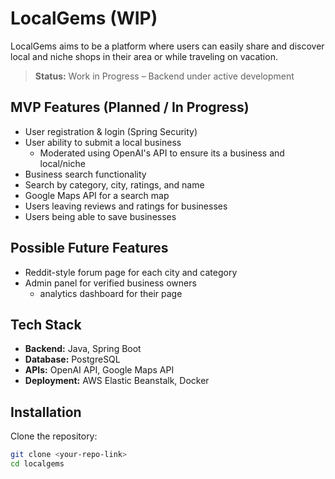 # LocalGems (WIP)

LocalGems aims to be a platform where users can easily share and discover local and niche shops in their area or while traveling on vacation.

> **Status:** Work in Progress – Backend under active development  

## MVP Features (Planned / In Progress)
- User registration & login (Spring Security)
- User ability to submit a local business
  - Moderated using OpenAI's API to ensure its a business and local/niche
- Business search functionality
 - Search by category, city, ratings, and name
 - Google Maps API for a search map
- Users leaving reviews and ratings for businesses
- Users being able to save businesses  

## Possible Future Features
- Reddit-style forum page for each city and category
- Admin panel for verified business owners
  - analytics dashboard for their page
  
## Tech Stack
- **Backend:** Java, Spring Boot  
- **Database:** PostgreSQL  
- **APIs:** OpenAI API, Google Maps API  
- **Deployment:** AWS Elastic Beanstalk, Docker  

## Installation
Clone the repository:  
```bash
git clone <your-repo-link>
cd localgems
